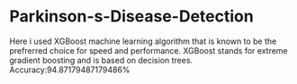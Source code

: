 # Parkinson-s-Disease-Detection
Here i used XGBoost machine learning algorithm that is known to be the prefrerred choice for speed and performance. XGBoost stands for extreme gradient boosting and is based on decision trees.
Accuracy:94.87179487179486%
